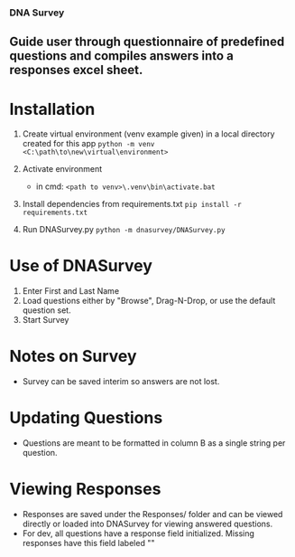 ### DNA Survey
## Guide user through questionnaire of predefined questions and compiles answers into a responses excel sheet.

# Installation
1. Create virtual environment (venv example given) in a local directory created for this app
    `python -m venv <C:\path\to\new\virtual\environment>`

2. Activate environment
    - in cmd: `<path to venv>\.venv\bin\activate.bat`

4. Install dependencies from requirements.txt
    `pip install -r requirements.txt`
5. Run DNASurvey.py
    `python -m dnasurvey/DNASurvey.py`

# Use of DNASurvey
1. Enter First and Last Name
2. Load questions either by "Browse", Drag-N-Drop, or use the default question set.
3. Start Survey

# Notes on Survey
- Survey can be saved interim so answers are not lost.

# Updating Questions
- Questions are meant to be formatted in column B as a single string per question.

# Viewing Responses
- Responses are saved under the Responses/ folder and can be viewed directly or loaded into DNASurvey for viewing answered questions.
- For dev, all questions have a response field initialized. Missing responses have this field labeled "<missing>"
